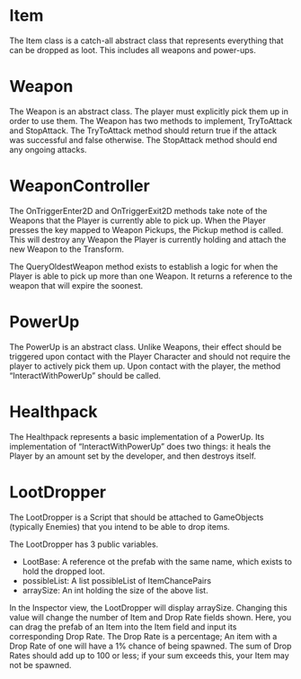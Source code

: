 # Item
The Item class is a catch-all abstract class that represents everything that can be dropped as loot. This includes all weapons and power-ups.

# Weapon
The Weapon is an abstract class. The player must explicitly pick them up in order to use them. The Weapon has two methods to implement, TryToAttack 
and StopAttack. The TryToAttack method should return true if the attack was successful and false otherwise. The StopAttack method should end any 
ongoing attacks.

# WeaponController
The OnTriggerEnter2D and OnTriggerExit2D methods take note of the Weapons that the Player is currently able to pick up. When the Player presses the 
key mapped to Weapon Pickups, the Pickup method is called. This will destroy any Weapon the Player is currently holding and attach the new Weapon to 
the Transform.

The QueryOldestWeapon method exists to establish a logic for when the Player is able to pick up more than one Weapon. It returns a reference to the 
weapon that will expire the soonest.

# PowerUp
The PowerUp is an abstract class. Unlike Weapons, their effect should be triggered upon contact with the Player Character and should not require the 
player to actively pick them up. Upon contact with the player, the method “InteractWithPowerUp” should be called.

# Healthpack
The Healthpack represents a basic implementation of a PowerUp. Its implementation of “InteractWithPowerUp” does two things: it heals the Player by 
an amount set by the developer, and then destroys itself.

# LootDropper
The LootDropper is a Script that should be attached to GameObjects (typically Enemies) that you intend to be able to drop items.

The LootDropper has 3 public variables.
* LootBase: A reference ot the prefab with the same name, which exists to hold the dropped loot.
* possibleList: A list possibleList of ItemChancePairs
* arraySize: An int holding the size of the above list.

In the Inspector view, the LootDropper will display arraySize. Changing this value will change the number of Item and Drop Rate fields shown. 
Here, you can drag the prefab of an Item into the Item field and input its corresponding Drop Rate. The Drop Rate is a percentage; An item with 
a Drop Rate of one will have a 1% chance of being spawned. The sum of Drop Rates should add up to 100 or less; if your sum exceeds this, your 
Item may not be spawned.

